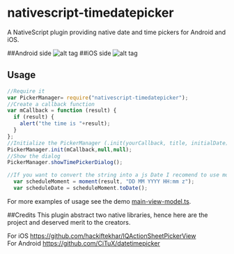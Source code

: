 # nativescript-timedatepicker

A NativeScript plugin providing native date and time pickers for Android and iOS.

##Android side
![alt tag](https://github.com/AntonioCuevaUrraco/nativescript-timedatepicker/blob/master/demo/Screenshots/Android.jpg) 
##iOS side
![alt tag](https://github.com/AntonioCuevaUrraco/nativescript-timedatepicker/blob/master/demo/Screenshots/ios.jpg) 

## Usage
```ts
//Require it
var PickerManager= require("nativescript-timedatepicker");
//Create a callback function
var mCallback = function (result) {
  if (result) {
    alert("the time is "+result);
  }
};
//Initialize the PickerManager (.init(yourCallback, title, initialDate))
PickerManager.init(mCallback,null,null);
//Show the dialog
PickerManager.showTimePickerDialog();

```
```ts
//If you want to convert the string into a js Date I recomend to use moment.js
  var scheduleMoment = moment(result, "DD MM YYYY HH:mm z");
  var scheduleDate = scheduleMoment.toDate();
```
For more examples of usage see the demo [main-view-model.ts](https://github.com/AntonioCuevaUrraco/nativescript-timedatepicker/tree/master/demo/app).


##Credits
This plugin abstract two native libraries, hence here are the project and deserved merit to the creators.

For iOS https://github.com/hackiftekhar/IQActionSheetPickerView   
For Android https://github.com/CiTuX/datetimepicker

